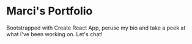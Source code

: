 # Marci's Portfolio

Bootstrapped with Create React App, peruse my bio and take a peek at what I've been working on. Let's chat!